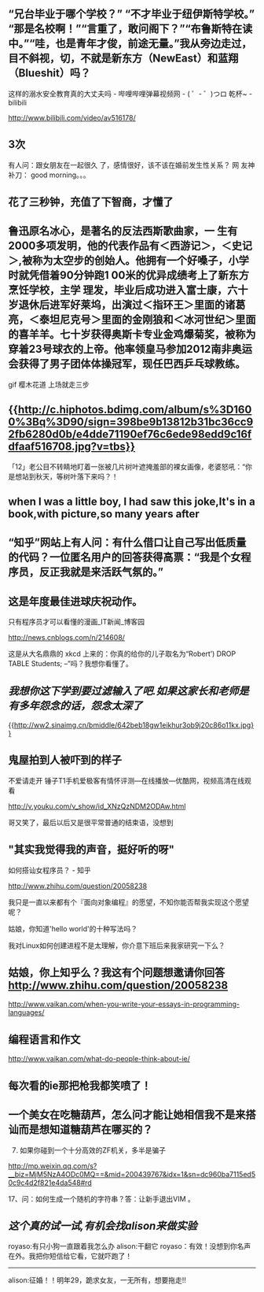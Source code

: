    “兄台毕业于哪个学校？” “不才毕业于纽伊斯特学校。” “那是名校啊！”“言重了，敢问阁下？”“布鲁斯特在读中。”“哇，也是青年才俊，前途无量。”我从旁边走过，目不斜视，切，不就是新东方（NewEast）和蓝翔（Blueshit）吗？
------
这样的溺水安全教育真的大丈夫吗 - 哔哩哔哩弹幕视频网 - ( ゜- ゜)つロ 乾杯~ - bilibili

http://www.bilibili.com/video/av516178/

3次
------
有人问：跟女朋友在一起很久 了，感情很好，该不该在婚前发生性关系？ 网 友神补刀： good morning。。。

花了三秒钟，充值了下智商，才懂了
------
鲁迅原名冰心，是著名的反法西斯歌曲家，一 生有2000多项发明，他的代表作品有＜西游记＞，＜史记＞,被称为太空步的创始人。他拥有一个好嗓子，小学时就凭借着90分钟跑1 00米的优异成绩考上了新东方烹饪学校，主学 理发，毕业后成功进入富士康，六十岁退休后进军好莱坞，出演过＜指环王＞里面的诸葛亮，＜泰坦尼克号＞里面的金刚狼和＜冰河世纪＞里面的喜羊羊。七十岁获得奥斯卡专业金鸡爆菊奖，被称为穿着23号球衣的上帝。他率领皇马参加2012南非奥运会获得了男子团体体操冠军，现任巴西乒乓球教练。
------
gif 樱木花道 上场就走三步

{{http://c.hiphotos.bdimg.com/album/s%3D1600%3Bq%3D90/sign=398be9b13812b31bc36cc92fb6280d0b/e4dde71190ef76c6ede98edd9c16fdfaaf516708.jpg?v=tbs}}
------

「12」老公目不转睛地盯着一张被几片树叶遮掩羞部的裸女画像，老婆怒吼：“你是想站到秋天，等树叶落下来吗？！  

when I was a little boy, I had saw this joke,It's in a book,with picture,so many years after
------
“知乎”网站上有人问：有什么借口让自己写出低质量的代码？一位匿名用户的回答获得高票：“我是个女程序员，反正我就是来活跃气氛的。”
------
这是年度最佳进球庆祝动作。
------
只有程序员才可以看懂的漫画_IT新闻_博客园

http://news.cnblogs.com/n/214608/

这是从大名鼎鼎的 xkcd 上来的：你真的给你的儿子取名为“Robert’) DROP TABLE Students; –”吗？我想你看懂了。

*我想你这下学到要过滤输入了吧.如果这家长和老师是有多年怨念的话，怨念太深了*
------
{{http://ww2.sinaimg.cn/bmiddle/642beb18gw1eikhur3ob9j20c86o11kx.jpg}}

鬼屋拍到人被吓到的样子
------

不爱请走开 锤子T1手机爱极客有情怀评测—在线播放—优酷网，视频高清在线观看

http://v.youku.com/v_show/id_XNzQzNDM2ODAw.html

哥又笑了，最后以后又是很平常普通的结束语，没想到

"其实我觉得我的声音，挺好听的呀"
------
如何搭讪女程序员？ - 知乎

http://www.zhihu.com/question/20058238

我只是一直以来都有个『面向对象编程』的愿望，不知你能否帮我实现这个愿望呢？

姑娘，你知道'hello world'的十种写法吗？

我对Linux如何创建进程不是太理解，你介意下班后来我家研究一下么？

姑娘，你上知乎么？我这有个问题想邀请你回答
http://www.zhihu.com/question/20058238
------
http://www.vaikan.com/when-you-write-your-essays-in-programming-languages/

编程语言和作文
------
http://www.vaikan.com/what-do-people-think-about-ie/

每次看的ie那把枪我都笑喷了！
------
一个美女在吃糖葫芦，怎么问才能让她相信我不是来搭讪而是想知道糖葫芦在哪买的？
------
7. 如果你碰到一个十分高效的ZF机关，多半是骗子

http://mp.weixin.qq.com/s?__biz=MjM5NzA4ODc0MQ==&mid=200439767&idx=1&sn=dc960ba7115ed50c9c4d2f821e4da548#rd

17、问：如何生成一个随机的字符串？答：让新手退出VIM 。

*这个真的试一试,有机会找alison来做实验*
------
royaso:有只小狗一直跟着我怎么办
alison:干翻它
royaso：有效！没想到你名声在外。我把你短信给它看，它就吓跑了！

------------

alison:征婚！！明年29，跪求女友，一无所有，想要拖走!!
